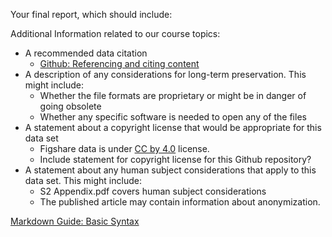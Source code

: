 Your final report, which should include:    
    
Additional Information related to our course topics:    
* A recommended data citation   
  * [Github: Referencing and citing content](https://docs.github.com/en/repositories/archiving-a-github-repository/referencing-and-citing-content)
* A description of any considerations for long-term preservation. This might include:
   * Whether the file formats are proprietary or might be in danger of going obsolete   
   * Whether any specific software is needed to open any of the files   
* A statement about a copyright license that would be appropriate for this data set   
  * Figshare data is under [CC by 4.0](https://creativecommons.org/licenses/by/4.0/) license.
  * Include statement for copyright license for this Github repository?
* A statement about any human subject considerations that apply to this data set. This might include:       
    * S2 Appendix.pdf covers human subject considerations
    * The published article may contain information about anonymization.
    
[Markdown Guide: Basic Syntax](https://www.markdownguide.org/basic-syntax)
